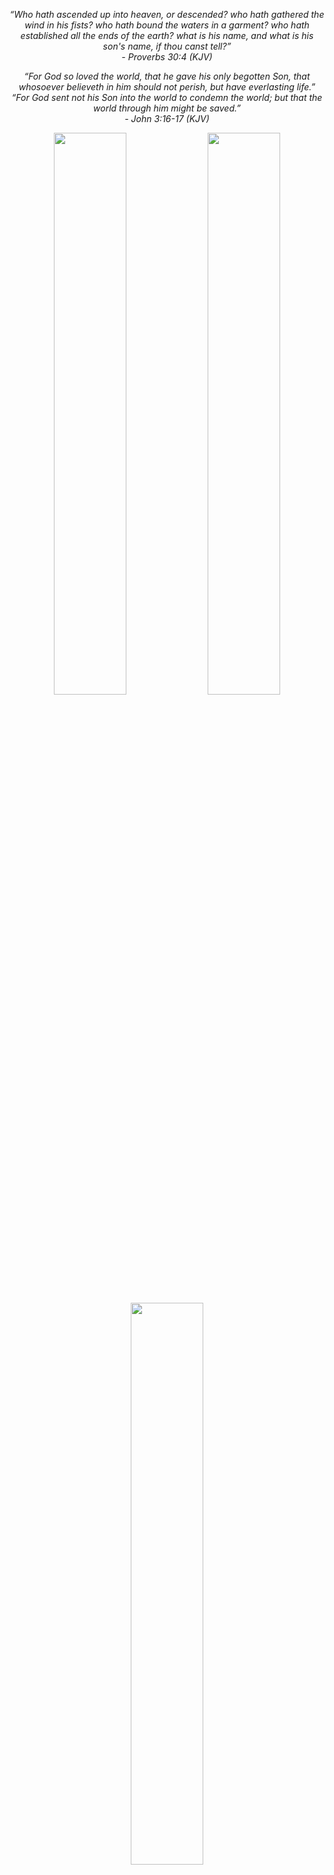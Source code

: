 <p align="center"><em>“Who hath ascended up into heaven, or descended? who hath gathered the wind in his fists? who hath bound the waters in a garment? who hath established all the ends of the earth? what is his name, and what is his son's name, if thou canst tell?”</em><br><em>- Proverbs 30:4 (KJV)</em></p>

<p align="center"><em>“For God so loved the world, that he gave his only begotten Son, that whosoever believeth in him should not perish, but have everlasting life.”</em><br><em>“For God sent not his Son into the world to condemn the world; but that the world through him might be saved.”</em><br><em>- John 3:16-17 (KJV)</em></p>



<p align="center">
  <img src="https://github-readme-stats.vercel.app/api?username=moraroy&theme=transparent&show_icons=true&hide_border=true&count_private=true" width="48%" />
  <img src="https://github-readme-streak-stats.herokuapp.com/?user=moraroy&theme=transparent&hide_border=true" width="48%" />
  <img src="https://github-readme-stats.vercel.app/api/top-langs/?username=moraroy&theme=transparent&show_icons=true&hide_border=true&layout=compact" width="48%" />
</p>



<p align="center">
  <img src="https://github.com/cchrkk/NSLOSD-DL/raw/main/logo.svg" width=40% height=auto
</p>

<h1 align="center">
NonSteamLaunchers 🚀
</h1>

This script installs the latest UMU & GE-Proton and installs NonSteamLaunchers under one unique Proton prefix folder in your compatdata folder path called "NonSteamLaunchers" and adds them to your Steam Library. It will also add the games automatically in real time and will attempt to remove the games from your library in real time when you uninstall a game from a launcher. Collections for your games will also be created per launcher.
NSL can be used on Desktop or in Game Mode, and don't you worry,
Local Saves and Cloud saves are supported, as well as multiplayer/online support (because you're using the launchers). Obviously, certain anticheat games will not work on linux enviroments; this is on a game to game basis.

<h1 align="center">
Features  ✅
</h1>

- Automatic installation of the most popular launchers in your Steam Deck 🎮

- Handle automatically the download and installation of your chosen launchers and the games, artwork included! ⌚️ 

- MicroSD Support 💾 This script supports moving the entire prefix to a microSD. The script will install launchers and games to your SD card, and the launchers in Steam will point to the SD card installation. This allows you to save internal storage space on your Steam Deck!

- ProtonTricks is compatible with NonSteamLaunchers default installation (one prefix). This will add a NonSteamLaunchers shorcut in your library...this shortcut doesnt do anything. All you have to do is simply "Hide this Game" in your Library. Right click its properties and choose "Manage" and "Hide this Game". You never have to worry about it again! If you were to open up ProtonTricks to fix any game or launcher it is now accessible! 

- In case you didnt know, you can also choose to check mark "Separate App Id's" when installing a launcher, this will install all launchers in each of their own prefix. Automatically working with ProtonTricks!

- Command Line Ready, you can call it from online, heres an example of installing a launcher ``` /bin/bash -c 'curl -Ls https://raw.githubusercontent.com/moraroy/NonSteamLaunchers-On-Steam-Deck/main/NonSteamLaunchers.sh | nohup /bin/bash -s -- "Epic Games"' ```

- NSL can in fact be installed on many linux distros, feel free to try, here are some examples of some... Ubuntu LTS, ChimeraOS, Nobara and Arch Linux as well as any KDE Environments such as this opensuse - tumbleweed - wayland , if for any reason you find that NonSteamLaunchers installs perfectly or not, let me know!

- RemotePlayWhatever is also bundled with NSL to allow for local and co-op play between non steam games, this is created by m4Engi, here is the repo [here](https://github.com/m4dEngi/RemotePlayWhatever)

- Ludusavi is also pre-installed and setup for NSL for your games save backups. Not all games will work with this yet so bare this in mind when deleted or uninstalling games that are arent backed up yet, here is the repo [here](https://github.com/mtkennerly/ludusavi)

In both versions of NonSteamLaunchers, Desktop or Decky, NSL will back up your games saves here automatically ```/home/deck/NSLGameSaves``` The Desktop Version only does this once, at the start of when the script is opened and you see the main options list. The decky plugin version does this on every manual scan that you do.

- [UMU Launcher](https://github.com/Open-Wine-Components/umu-launcher) is automatically used and is processed for each game and Launcher. Proton GE will be used where necessary.

### Notes
- With NSL youre able to send notes to each other and communicate to other NSL users via a hashtag in your note at the beginning, write #nsl and leave a space, and then type your actual note. The script will then look for that note and send it through the api and spit it back out for that non-steam game. Everyone who uses NSL will then receive it and it will be added to the "NSL Community Note". This is to allow people to have first hand information about their games right in front of them from others! Currently you can participate only if you send a note! Once you created a note, open up NonSteamLaunchers and press the ❤️. This is an expiremental feature so keep that in mind!


# As Seen on
just to name a few!...there are much more videos and articles out there just wanted to share some resources on how to install and how the program works.
## Videos
- [Linus Tech Tips](https://www.youtube.com/watch?v=tdR-bxvQKN8&t=885s) (starting at 14:45)
- [GameTechPlanet](https://www.youtube.com/watch?v=jE1qD3yzrks)
- [NerdZap](https://www.youtube.com/watch?v=t2EzbKkbS1Q)
- [Joserra y sus cosicas](https://www.youtube.com/watch?v=6ETxmbzRODQ)
- [Steam Deck In Hand](https://www.youtube.com/watch?v=_j3HV6yyGjI)
- [Steam Deck Gaming](https://www.youtube.com/watch?v=svOj4MTEAVc)
- [BakaKuma](https://www.youtube.com/watch?v=QluZ3UGYoKo)
- [SteamFlow](https://www.youtube.com/watch?v=aud5F6iwA0s)
- [Hooandee - 6 Hour Video](https://www.youtube.com/watch?v=OGmwtSS-zoE&t=7023s) (starting at 1:57:23)
- [Central Deck](https://www.youtube.com/watch?v=oIKL1JRn4cw)
- [Goldenoptic Gaming](https://www.youtube.com/watch?v=dMnUn3U0dPE)
- [Deck Ready](https://www.youtube.com/watch?v=9Ap_suofBV8&t=196s) (starting at 3:16)
- [Steam Deck Checker](https://www.youtube.com/watch?v=vFRllG15jjs)

## Articles
- [Gaming On Linux - Non-Steam Launchers Tool for Installing Popular Game Stores](https://www.gamingonlinux.com/2025/01/nonsteamlaunchers-tool-for-installing-popular-game-stores-working-on-better-desktop-linux-support/)
- [Steam Deck HQ - Non-Steam Launchers New Update Community Notes](https://steamdeckhq.com/news/nonsteamlaunchers-new-update-community-notes/)
- [Windows Central - How to Install Decky Loader on Steam Deck](https://www.windowscentral.com/gaming/how-to-install-decky-loader-on-steam-deck)
- [Dexerto - Non-Steam Launchers on Steam Deck](https://www.dexerto.com/tech/nonsteamlaunchers-steam-deck-2808063/)
- [MSN - Steam Deck: How to Install Epic Games Launcher with Decky Loader](https://www.msn.com/en-ca/news/technology/steam-deck-how-to-install-epic-games-launcher-with-decky-loader/ar-BB1pW1Ht)
- [PCMAG - How to Install Third-Party Game Launchers on Steam Deck](https://www.pcmag.com/how-to/steam-deck-install-third-party-game-launchers)

<p align="center">
    ▶️ **YouTube Tutorial** 🡺🡺🡺 <a href="https://youtu.be/sxMmI8I9G_g">Watch here</a> 🡸🡸🡸 ▶️
</p>
<p align="center">
    📖 **Step-by-step Article** 🡺🡺🡺 <a href="https://steamdeckhq.com/news/nonsteamlaunchers-adds-scan-support-launchers">here</a> 🡸🡸🡸 📖
</p>

---






<h1 align="center">
Currently Working On 👷‍♂️
</h1>

* Decky Loader Plugin is available [here](https://github.com/moraroy/NonSteamLaunchersDecky) and the pull request for it [here](https://github.com/SteamDeckHomebrew/decky-plugin-database/pull/677) and can be installed with this big button, only press this button if you have Decky Loader installed already
* Working on Flatpak version

 <p align="center">
  <a name="download button" href="https://github.com/moraroy/NonSteamLaunchers-On-Steam-Deck/releases/download/v3.9.6/NSLPlugin.desktop"><img src="https://user-images.githubusercontent.com/98482469/242361563-33f31d3d-9a69-4fca-a928-207a5d17a98f.png"  alt="Download NSL Decky Plugin" width="350px" style="padding-top: 15px;"></a>

---

**Windows Installation Steps**:

1. **Sign in to GitHub** and go to this [link](https://github.com/SteamDeckHomebrew/decky-loader/actions/workflows/build-win.yml).

2. Choose the latest link or whichever version works for you.

3. Scroll down to **"Artifacts"** and download **"PluginLoader Win"**. This is a zip file that you need to extract on your Windows machine. Make sure you're signed in to see the download link.

4. Download **NSLPluginWindows.exe** from [here](https://github.com/moraroy/NonSteamLaunchersDecky/releases).

5. Run **NSLPluginWindows.exe** first. This will also create the necessary cef debugging file for Decky Loader.

6. Run either **No_console.exe** or **Plugin Loader.exe**, depending on your preference.

7. Go into **Game Mode** or **Big Picture Mode** to see the Decky Loader plugin and NonSteamLaunchers.


This setup will automatically add all your non-Steam games with artwork, correctly formatted for Windows. Only scanning will work; nothing else will function, so you can either auto-scan or manually scan your games.

<h1 align="center">
How to Install the Desktop Version 🔧
</h1>

<p align="center">
  <a name="download button" href="https://github.com/moraroy/NonSteamLaunchers-On-Steam-Deck/releases/download/v3.9.1/NonSteamLaunchers.desktop"><img src="https://user-images.githubusercontent.com/98482469/242361563-33f31d3d-9a69-4fca-a928-207a5d17a98f.png"  alt="Download NonSteamLaunchers" width="350px" style="padding-top: 15px;"></a>
</p>
<!--- Thanks https://github.com/Heus-Sueh -->

* Go to desktop mode, click the download button above and it should download the .desktop file in your Downloads folder.
* Go to your downloads folder, click the NonSteamLaunchers icon, it will download and run the latest NonSteamLaunchers.sh from this repository and run it.
* You will simply have to choose which launcher to install and let the script handle the rest. 💻 No files are left in your "Downloads" they are deleted after installation.
* After running the script, you'll find the new launchers in your library under the non-steam tab. Click a launcher to see your installed games from that store, and launch them directly from Steam! If you have downloaded a game inside of your launcher, the scanner should have added it to our library, if not simply run a scan. Restart your Deck or quit and reopen Steam and the NSLGameScanner.service should add it to your library, even in gamemode! 🥳

<p align="center">

<h1 align="center">
How to Run 🏃‍♂️
</h1>

+ Select your launchers and hit OK. This will install your selected launchers. (Optionally, check "separate app ids", to install each launcher in its own prefix)
+ ❤️ = this will send and recieves any notes you have created to the community using the ```#nsl``` tag at the beginning of your note.
+ Uninstall = uninstalls the specific launchers and possibly its games too, each launcher uninstallation is different.
+ 🔍 = Pressing the magnifying glass will stop the NSL Sanner and prompt you to restart it if needed. When you open NSL the scanner only runs once. So restarting it activates the real time service file for active scanning.
+ Start Fresh = Wipes all of NSL, all the preixes, launchers, games, etc. Shortcuts will remain, and your game save backups, if any, at ```/home/deck/NSLGameSaves``` will not be deleted.
+ Move to SD Card = moves each prefix to your SD Card, this is legacy code and probably still needs work.
+ Update Proton GE = this will update and install Proton GE and UMU if you dont have it already, the script attempts to do this on each launcher install but you can do it manually and help the script before hand if you want.
+ 🖥️ Off = this simply turns off your screen, useful if your doing long downloads to save battery.
+ NSLGameSaves = this will inject your game saves from ```/home/eck/NSLGameSaves``` into its correct locations using ludusavi into your launchers. Use this if you pressed "Start Fresh" and have downloaded your launchers again, dont download your games until you have pressed this button.
+ README = opens up this read me file.



<h1 align="center">
Command Lines 🫡
</h1>
The NSL script can be called from online via bash, heres an example of it installing a launcher

```/bin/bash -c 'curl -Ls https://raw.githubusercontent.com/moraroy/NonSteamLaunchers-On-Steam-Deck/main/NonSteamLaunchers.sh | nohup /bin/bash -s -- "Epic Games"'```


- All launchers can be installed by calling their name like this  ```"Epic Games"``` ```"Ubisoft Connect"``` etc.
- All launchers can be uninstalled by calling their name like this ```"Uninstall Epic Games"``` ```"Uninstall Ubisoft Connect"``` etc.
- Here is the list of commands that can also be called
  
- ```"Start Fresh"``` ```"Update Proton-GE"``` ```"Stop NSLGameScanner"``` ```"Move to SD Card"```

- The "Move to SD Card" function can only be called in this format
  
```/bin/bash -c 'curl -Ls https://raw.githubusercontent.com/moraroy/NonSteamLaunchers-On-Steam-Deck/main/NonSteamLaunchers.sh | nohup /bin/bash -s -- "Move to SD Card" "EpicGamesLauncher"```

- The format of "EpicGamesLauncher" comes from the user choosing to either "Separate App ID's" or use the default installation prefix "NonSteamLaunchers" in the compatdata folder. This would be named differently for each launcher. Otherwise the command line would then only be 

```/bin/bash -c 'curl -Ls https://raw.githubusercontent.com/moraroy/NonSteamLaunchers-On-Steam-Deck/main/NonSteamLaunchers.sh | nohup /bin/bash -s -- "Move to SD Card" "NonSteamLaunchers"```





<h1 align="center">
Supported Stores 🛍
</h1>

- Unreal Engine (via Epic Games) ✔️
- Amazon Games Launcher ✔️
- Battle.net ✔️
- EA App ✔️
- Epic Games ✔️
- GOG Galaxy ✔️
- Humble Games Collection ✔️
- IndieGala ✔️
- Itch.io ✔️
- Legacy Games ✔️
- Rockstar Games Launcher ✔️
- Ubisoft Connect ✔️
- Glyph ✔️
- Playstation Plus ✔️
- VK Play ✔️
- HoYoPlay ✔️
- Nexon Launcher ✔️
- Game Jolt Client ✔️
- Artix Game Launcher ✔️
- ARC Launcher ✔️
- Pokémon Trading Card Game Live ✔️
- Minecraft Launcher(Legacy) (Java Edition doesnt work but its for Dungeons) ✔️
- PURPLE Launcher ✔️
- Plarium Play ✔️
- VFUN Launcher ✔️
- Tempo Launcher ✔️
- Antstream Arcade ✔️
- RemotePlayWhatever ✔️
- NVIDIA GeForce NOW (Native Linux) ✔️
- STOVE Client ✔️

<h1 align="center">
Supported Streaming Sites for games and as well as any website. 🌐
</h1>

- Website Shortcut Creator ✔️
- Fortnite ✔️
- Venge ✔️
- PokéRogue ✔️
- Xbox Game Pass ✔️
- Better xCloud ✔️
- GeForce Now ✔️
- Amazon Luna ✔️
- Boosteroid Cloud Gaming ✔️
- Stim.io ✔️
- WebRcade ✔️
- WebRcade Editor ✔️
- Afterplay.io ✔️
- OnePlay ✔️
- AirGPU ✔️
- CloudDeck ✔️
- JioGamesCloud ✔️
- WatchParty ✔️
- Rocketcrab ✔️
- Netflix ✔️
- Amazon Prime Video ✔️
- Disney+ ✔️
- Hulu ✔️
- Tubi ✔️
- Youtube ✔️
- Twitch ✔️
- Plex ✔️
- Apple TV+ ✔️
- Crunchyroll ✔️


<h1 align="left">
Finds Games Automatically
</h1> 

"NSLGameScanner.service" is also live when you use this script and continues after the script is closed and even works after your Steam Deck has restarted. This works in the background as a service file to automatically add your games to your library on every Steam restart. Currently adds:
- Epic Games 🎮          💾 Full SD Card Support
- Ubisoft Connect 🎮     💾 Full SD Card Support
- EA App 🎮              💾 Full SD Card Support not sure 
- Gog Galaxy 🎮          💾 Full SD Card Support
- Battle.net 🎮
- Amazon Games 🎮        💾 Full SD Card Support
- Itch.io 🎮
- Legacy Games 🎮
- VK Play 🎮             💾 Full SD Card Support
- HoYoPlay 🎮            💾 Full SD Card Support
- Game Jolt Client 🎮    💾 Full SD Card Support
- Minecraft Launcher 🎮
- Waydroid Apps 🎮
- Humble Games Collection 🎮 💾 Full SD Card Support
- NVIDIA GeForce NOW (Native) - You must "Favorite" the game

## Chrome Bookmarks
The scanner will pick these up automatically. But for Geforce Now only, change the name of the bookmark to your actual game name. Or you can press "Play" then Use "Ctrl + D". As long as the game name is in the Bookmark Name.
- Xbox Game Pass
- GeForce Now
- Amazon Luna

To stop the NSLGameScanner.service, open up NSL and hit "Stop NSLGameScanner" it will then ask you if you want to restart it, click no, and that's it.



<!--- TODO: handful of broken icons (cf. 🡺🡺🡺 ); probably should remove or replace them with more common font to handle unicode-->





<h1 align="center">
Contributing 🤝
</h1>

If you have any suggestions or improvements for this script, feel free to open an issue or submit a pull request.

You can donate to me on [ko-fi](https://ko-fi.com/moraroy), [liberapay](https://liberapay.com/moraroy), or [sponsor me on github](https://github.com/sponsors/moraroy) or [patreon](https://patreon.com/moraroy)

## Development Environment

### Dev Container

Install [Docker](https://docs.docker.com/compose/install/). Once installed, a clean dev environment with a Docker container [native to VSCode](https://code.visualstudio.com/docs/devcontainers/create-dev-container#_dockerfile) is spun up automatically. 

* [Command palette](https://code.visualstudio.com/docs/getstarted/userinterface#_command-palette) (⇧⌘P) > Dev Containers: Reopen in Container
* F5 for debug
    * May need to select interpreter (e.g., `/opt/venv/bin/python`) first

**VSCode Extensions (Dev Container)**

* [Atom Keymap](https://marketplace.visualstudio.com/items?itemName=ms-vscode.atom-keybindings)
* [Bash IDE](https://marketplace.visualstudio.com/items?itemName=mads-hartmann.bash-ide-vscode)
* [Better Comments](https://marketplace.visualstudio.com/items?itemName=aaron-bond.better-comments)
* [Docker](https://marketplace.visualstudio.com/items?itemName=ms-azuretools.vscode-docker)
* [EditorConfig](https://marketplace.visualstudio.com/items?itemName=EditorConfig.EditorConfig)
* [GitHub Copilot](https://marketplace.visualstudio.com/items?itemName=GitHub.copilot)
* [GitHub Copilot Chat](https://marketplace.visualstudio.com/items?itemName=GitHub.copilot-chat)
* [gitignore](https://marketplace.visualstudio.com/items?itemName=codezombiech.gitignore)
* [GitLens](https://marketplace.visualstudio.com/items?itemName=eamodio.gitlens)
* [Markdown All in One](https://marketplace.visualstudio.com/items?itemName=yzhang.markdown-all-in-one)
* [MS Visual Studio Live Share](https://marketplace.visualstudio.com/items?itemName=MS-vsliveshare.vsliveshare)
* [Python](https://marketplace.visualstudio.com/items?itemName=ms-python.python)
* [Shellcheck](https://marketplace.visualstudio.com/items?itemName=timonwong.shellcheck)

### Manual Docker Instance

If VSCode isn't present or only the python portion (cf. `__init__.py`) is being worked on, it's possible to just run a Docker container on its own. The container installs the correct version of python and any dependencies (e.g., ipython, rich) in `requirements.txt`.

```bash
# navigate to directory with Dockerfile
cd .devcontainer/

# build image
docker build -t nonsteamlaunchers .

# run container
docker run -it --rm --name=mynonsteamlaunchers --workdir=/app -v $(pwd):/app nonsteamlaunchers bash

# exit container
exit
```

### Python virtual environment

Useful for the python module(s), but extra compared to the [dev container](#dev-container) portion that covers the core shell script.

```bash
# create virtual environment
python -m venv .venv

# activate virtual environment
source .venv/bin/activate

# install dependencies
python -m pip install -r requirements.txt 
```

### Pre-commit hooks

Pre-commit hooks are installed via `pre-commit` and are run automatically on `git commit`. 

Most importantly, `ruff` is used to lint all python code.

* Install [pre-commit](https://pre-commit.com/#install)
* Install pre-commit hooks
    ```bash
    pre-commit install
    ```
* Trigger pre-commit hooks automatically on `git commit`
    ```bash
    git add .
    git commit -m "commit message"
    ```
* Bypass pre-commit hooks
  * Sometimes, it's necessary to bypass pre-commit hooks. This can be done with the `--no-verify` flag.
    ```bash
    git commit -m "commit message" --no-verify
    ```

### Conventional Commits

While not currently enforced, by using [conventional commits](https://www.conventionalcommits.org/en/v1.0.0/#summary), it's possible to automatically generate changelogs and version numbers via [release-please](https://github.com/googleapis/release-please).

To help with that, the [commitizen](https://commitizen-tools.github.io/commitizen/) tool can be installed.

#### Usage

```bash
# install cz
npm install -g commitizen cz-conventional-changelog

# make repo cz friendly
commitizen init cz-conventional-changelog --save-dev --save-exact
npm install

# add file to commit
git add .gitignore

# run cz
λ git cz
cz-cli@4.3.0, cz-conventional-changelog@3.3.0

? Select the type of change that you're committing: chore:    Other changes that don't modify src or test files
? What is the scope of this change (e.g. component or file name): (press enter to skip) .gitignore
? Write a short, imperative tense description of the change (max 81 chars):
 (17) update .gitignore
? Provide a longer description of the change: (press enter to skip)

? Are there any breaking changes? No
? Does this change affect any open issues? No
[main 0a9920d] chore(.gitignore): update .gitignore
 1 file changed, 131 insertions(+)

λ git push
```

### Formatting

> **TL;DR**: The [Ruff formatter](https://astral.sh/blog/the-ruff-formatter) is an extremely fast Python formatter, written in Rust. It’s over 30x faster than Black and 100x faster than YAPF, formatting large-scale Python projects in milliseconds — all while achieving >99.9% Black compatibility.

* While it runs automatically on commits, it can also be run manually
    ```bash
    # check for errors
    ruff check .

    # fix (some) errors automatically
    ruff check . --fix
    ```

### Additional tooling

#### TODO

* Add [devbox](https://www.jetpack.io/devbox/) 👌

#### asdf

* Install [asdf](https://asdf-vm.com/guide/getting-started.html#_2-download-asdf)
* Add plugins
    ```bash
    asdf plugin-add python
    asdf plugin-add poetry https://github.com/asdf-community/asdf-poetry.git
    asdf plugin add nodejs https://github.com/asdf-vm/asdf-nodejs.git
    ```
* Usage
  * Install local plugins in repo
    ```bash
    asdf install
    ```
  * Install specific plugins
    ```bash
    # install stable python
    asdf install python <latest|3.11.4>

    # set stable to system python
    asdf global python latest
    ```

#### shellcheck

`.shellcheckrc` excludes various [bash language rules](https://github.com/koalaman/shellcheck/wiki/Ignore#ignoring-one-or-more-types-of-errors-forever). Useful to control noise vs. legitimate warnings/errors when using the shellcheck extension.

<h1 align="center">
License 📝
</h1>

This project is licensed under the MIT License. See the `LICENSE` file for more information.
